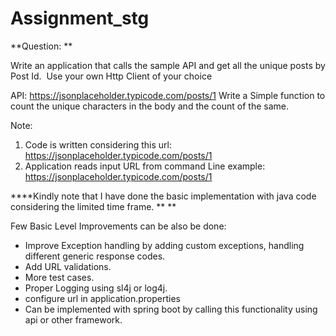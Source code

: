 # Assignment_stg

**Question: **

Write an application that calls the sample API and get all the unique posts by Post Id.  Use your own Http Client of your choice

API: https://jsonplaceholder.typicode.com/posts/1 
Write a Simple function to count the unique characters in the body and the count of the same.

Note:  
1. Code is written considering this url:  https://jsonplaceholder.typicode.com/posts/1 
2. Application reads input URL from command Line example:  https://jsonplaceholder.typicode.com/posts/1 

****Kindly note that I have done the basic implementation with java code considering the limited time frame. **
**


Few Basic Level Improvements can be also be done:
- Improve Exception handling by adding custom exceptions, handling different generic response codes.
- Add URL validations.
- More test cases.
- Proper Logging using sl4j or log4j.
- configure url in application.properties
- Can be implemented with spring boot by calling this functionality using api or other framework.



